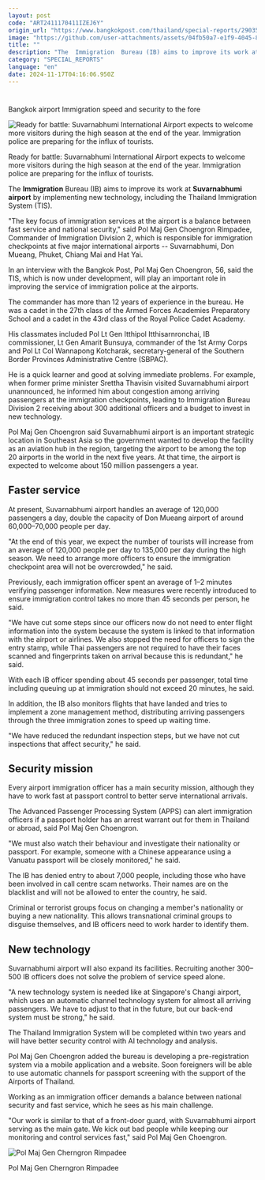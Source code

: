 ```yaml
---
layout: post
code: "ART2411170411IZEJ6Y"
origin_url: "https://www.bangkokpost.com/thailand/special-reports/2903502/bangkok-airport-immigration-speed-and-security-to-the-fore"
image: "https://github.com/user-attachments/assets/04fb50a7-e1f9-4045-8cf8-506041fa6d8d"
title: ""
description: "The  Immigration  Bureau (IB) aims to improve its work at  Suvarnabhumi airport  by implementing new technology, including the Thailand Immigration System (TIS)."
category: "SPECIAL_REPORTS"
language: "en"
date: 2024-11-17T04:16:06.950Z
---
```


# 

Bangkok airport Immigration speed and security to the fore

![Ready for battle: Suvarnabhumi International Airport expects to welcome more visitors during the high season at the end of the year. Immigration police are preparing for the influx of tourists.](https://github.com/user-attachments/assets/7778024d-90b8-42af-ab61-2615486f7dbe)

Ready for battle: Suvarnabhumi International Airport expects to welcome more visitors during the high season at the end of the year. Immigration police are preparing for the influx of tourists.

The **Immigration** Bureau (IB) aims to improve its work at **Suvarnabhumi airport** by implementing new technology, including the Thailand Immigration System (TIS).

"The key focus of immigration services at the airport is a balance between fast service and national security," said Pol Maj Gen Choengron Rimpadee, Commander of Immigration Division 2, which is responsible for immigration checkpoints at five major international airports -- Suvarnabhumi, Don Mueang, Phuket, Chiang Mai and Hat Yai.

In an interview with the Bangkok Post, Pol Maj Gen Choengron, 56, said the TIS, which is now under development, will play an important role in improving the service of immigration police at the airports.

The commander has more than 12 years of experience in the bureau. He was a cadet in the 27th class of the Armed Forces Academies Preparatory School and a cadet in the 43rd class of the Royal Police Cadet Academy.

His classmates included Pol Lt Gen Itthipol Itthisarnronchai, IB commissioner, Lt Gen Amarit Bunsuya, commander of the 1st Army Corps and Pol Lt Col Wannapong Kotcharak, secretary-general of the Southern Border Provinces Administrative Centre (SBPAC).

He is a quick learner and good at solving immediate problems. For example, when former prime minister Srettha Thavisin visited Suvarnabhumi airport unannounced, he informed him about congestion among arriving passengers at the immigration checkpoints, leading to Immigration Bureau Division 2 receiving about 300 additional officers and a budget to invest in new technology.

Pol Maj Gen Choengron said Suvarnabhumi airport is an important strategic location in Southeast Asia so the government wanted to develop the facility as an aviation hub in the region, targeting the airport to be among the top 20 airports in the world in the next five years. At that time, the airport is expected to welcome about 150 million passengers a year.

**Faster service**
------------------

At present, Suvarnabhumi airport handles an average of 120,000 passengers a day, double the capacity of Don Mueang airport of around 60,000–70,000 people per day.

"At the end of this year, we expect the number of tourists will increase from an average of 120,000 people per day to 135,000 per day during the high season. We need to arrange more officers to ensure the immigration checkpoint area will not be overcrowded," he said.

Previously, each immigration officer spent an average of 1–2 minutes verifying passenger information. New measures were recently introduced to ensure immigration control takes no more than 45 seconds per person, he said.

"We have cut some steps since our officers now do not need to enter flight information into the system because the system is linked to that information with the airport or airlines. We also stopped the need for officers to sign the entry stamp, while Thai passengers are not required to have their faces scanned and fingerprints taken on arrival because this is redundant," he said.

With each IB officer spending about 45 seconds per passenger, total time including queuing up at immigration should not exceed 20 minutes, he said.

In addition, the IB also monitors flights that have landed and tries to implement a zone management method, distributing arriving passengers through the three immigration zones to speed up waiting time.

"We have reduced the redundant inspection steps, but we have not cut inspections that affect security," he said.

**Security mission**
--------------------

Every airport immigration officer has a main security mission, although they have to work fast at passport control to better serve international arrivals.

The Advanced Passenger Processing System (APPS) can alert immigration officers if a passport holder has an arrest warrant out for them in Thailand or abroad, said Pol Maj Gen Choengron.

"We must also watch their behaviour and investigate their nationality or passport. For example, someone with a Chinese appearance using a Vanuatu passport will be closely monitored," he said.

The IB has denied entry to about 7,000 people, including those who have been involved in call centre scam networks. Their names are on the blacklist and will not be allowed to enter the country, he said.

Criminal or terrorist groups focus on changing a member's nationality or buying a new nationality. This allows transnational criminal groups to disguise themselves, and IB officers need to work harder to identify them.

**New technology**
------------------

Suvarnabhumi airport will also expand its facilities. Recruiting another 300–500 IB officers does not solve the problem of service speed alone.

"A new technology system is needed like at Singapore's Changi airport, which uses an automatic channel technology system for almost all arriving passengers. We have to adjust to that in the future, but our back-end system must be strong," he said.

The Thailand Immigration System will be completed within two years and will have better security control with AI technology and analysis.

Pol Maj Gen Choengron added the bureau is developing a pre-registration system via a mobile application and a website. Soon foreigners will be able to use automatic channels for passport screening with the support of the Airports of Thailand.

Working as an immigration officer demands a balance between national security and fast service, which he sees as his main challenge.

"Our work is similar to that of a front-door guard, with Suvarnabhumi airport serving as the main gate. We kick out bad people while keeping our monitoring and control services fast," said Pol Maj Gen Choengron.

![Pol Maj Gen Cherngron Rimpadee](https://github.com/user-attachments/assets/1b9dbe5e-d1d1-4904-bce1-f5eded57995c)

Pol Maj Gen Cherngron Rimpadee